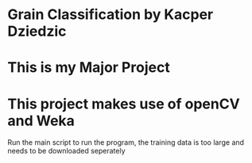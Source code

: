 # Grain Classification by Kacper Dziedzic
# This is my Major Project

# This project makes use of openCV and Weka

Run the main script to run the program, the training data is too large and needs to be downloaded seperately
